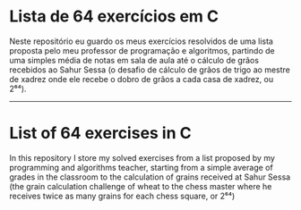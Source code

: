 <h1>Lista de 64 exercícios em C </h1>
Neste repositório eu guardo os meus exercícios resolvidos de uma lista proposta pelo meu professor de programação e algoritmos, 
partindo de uma simples média de notas em sala de aula até o cálculo de grãos recebidos ao Sahur Sessa (o desafio de cálculo de grãos
de trigo ao mestre de xadrez onde ele recebe o dobro de grãos a cada casa de xadrez, ou 2⁶⁴).

-------------------------------------------------------------------------------------------------------------------------------

<h1>List of 64 exercises in C </h1>
In this repository I store my solved exercises from a list proposed by my programming and algorithms teacher, starting from a simple average 
of grades in the classroom to the calculation of grains received at Sahur Sessa (the grain calculation challenge of wheat to the chess master 
where he receives twice as many grains for each chess square, or 2⁶⁴)


